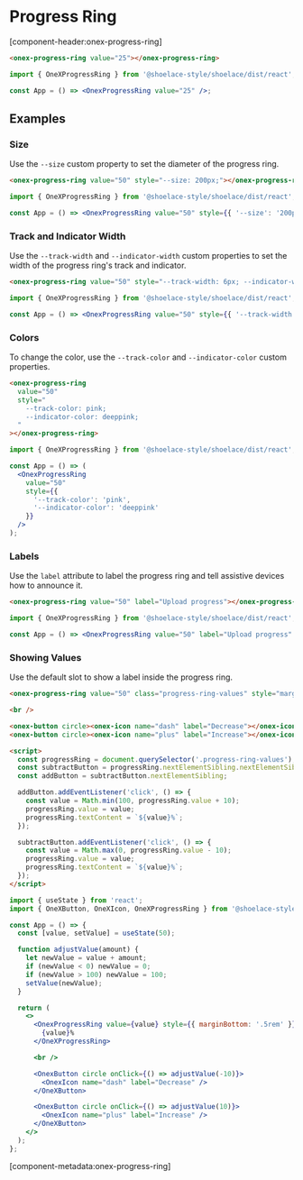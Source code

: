 # Progress Ring

[component-header:onex-progress-ring]

```html preview
<onex-progress-ring value="25"></onex-progress-ring>
```

```jsx react
import { OneXProgressRing } from '@shoelace-style/shoelace/dist/react';

const App = () => <OnexProgressRing value="25" />;
```

## Examples

### Size

Use the `--size` custom property to set the diameter of the progress ring.

```html preview
<onex-progress-ring value="50" style="--size: 200px;"></onex-progress-ring>
```

```jsx react
import { OneXProgressRing } from '@shoelace-style/shoelace/dist/react';

const App = () => <OnexProgressRing value="50" style={{ '--size': '200px' }} />;
```

### Track and Indicator Width

Use the `--track-width` and `--indicator-width` custom properties to set the width of the progress ring's track and indicator.

```html preview
<onex-progress-ring value="50" style="--track-width: 6px; --indicator-width: 12px;"></onex-progress-ring>
```

```jsx react
import { OneXProgressRing } from '@shoelace-style/shoelace/dist/react';

const App = () => <OnexProgressRing value="50" style={{ '--track-width': '6px', '--indicator-width': '12px' }} />;
```

### Colors

To change the color, use the `--track-color` and `--indicator-color` custom properties.

```html preview
<onex-progress-ring
  value="50"
  style="
    --track-color: pink; 
    --indicator-color: deeppink;
  "
></onex-progress-ring>
```

```jsx react
import { OneXProgressRing } from '@shoelace-style/shoelace/dist/react';

const App = () => (
  <OnexProgressRing
    value="50"
    style={{
      '--track-color': 'pink',
      '--indicator-color': 'deeppink'
    }}
  />
);
```

### Labels

Use the `label` attribute to label the progress ring and tell assistive devices how to announce it.

```html preview
<onex-progress-ring value="50" label="Upload progress"></onex-progress-ring>
```

```jsx react
import { OneXProgressRing } from '@shoelace-style/shoelace/dist/react';

const App = () => <OnexProgressRing value="50" label="Upload progress" />;
```

### Showing Values

Use the default slot to show a label inside the progress ring.

```html preview
<onex-progress-ring value="50" class="progress-ring-values" style="margin-bottom: .5rem;">50%</onex-progress-ring>

<br />

<onex-button circle><onex-icon name="dash" label="Decrease"></onex-icon></onex-button>
<onex-button circle><onex-icon name="plus" label="Increase"></onex-icon></onex-button>

<script>
  const progressRing = document.querySelector('.progress-ring-values');
  const subtractButton = progressRing.nextElementSibling.nextElementSibling;
  const addButton = subtractButton.nextElementSibling;

  addButton.addEventListener('click', () => {
    const value = Math.min(100, progressRing.value + 10);
    progressRing.value = value;
    progressRing.textContent = `${value}%`;
  });

  subtractButton.addEventListener('click', () => {
    const value = Math.max(0, progressRing.value - 10);
    progressRing.value = value;
    progressRing.textContent = `${value}%`;
  });
</script>
```

```jsx react
import { useState } from 'react';
import { OneXButton, OneXIcon, OneXProgressRing } from '@shoelace-style/shoelace/dist/react';

const App = () => {
  const [value, setValue] = useState(50);

  function adjustValue(amount) {
    let newValue = value + amount;
    if (newValue < 0) newValue = 0;
    if (newValue > 100) newValue = 100;
    setValue(newValue);
  }

  return (
    <>
      <OnexProgressRing value={value} style={{ marginBottom: '.5rem' }}>
        {value}%
      </OneXProgressRing>

      <br />

      <OnexButton circle onClick={() => adjustValue(-10)}>
        <OnexIcon name="dash" label="Decrease" />
      </OneXButton>

      <OnexButton circle onClick={() => adjustValue(10)}>
        <OnexIcon name="plus" label="Increase" />
      </OneXButton>
    </>
  );
};
```

[component-metadata:onex-progress-ring]

